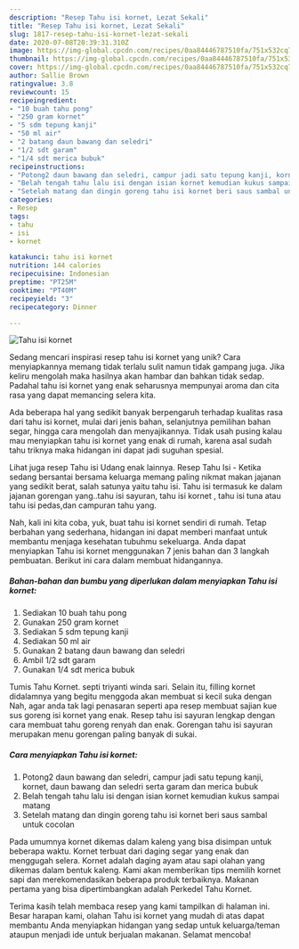 ```yaml
---
description: "Resep Tahu isi kornet, Lezat Sekali"
title: "Resep Tahu isi kornet, Lezat Sekali"
slug: 1817-resep-tahu-isi-kornet-lezat-sekali
date: 2020-07-08T20:39:31.310Z
image: https://img-global.cpcdn.com/recipes/0aa84446787510fa/751x532cq70/tahu-isi-kornet-foto-resep-utama.jpg
thumbnail: https://img-global.cpcdn.com/recipes/0aa84446787510fa/751x532cq70/tahu-isi-kornet-foto-resep-utama.jpg
cover: https://img-global.cpcdn.com/recipes/0aa84446787510fa/751x532cq70/tahu-isi-kornet-foto-resep-utama.jpg
author: Sallie Brown
ratingvalue: 3.8
reviewcount: 15
recipeingredient:
- "10 buah tahu pong"
- "250 gram kornet"
- "5 sdm tepung kanji"
- "50 ml air"
- "2 batang daun bawang dan seledri"
- "1/2 sdt garam"
- "1/4 sdt merica bubuk"
recipeinstructions:
- "Potong2 daun bawang dan seledri, campur jadi satu tepung kanji, kornet, daun bawang dan seledri serta garam dan merica bubuk"
- "Belah tengah tahu lalu isi dengan isian kornet kemudian kukus sampai matang"
- "Setelah matang dan dingin goreng tahu isi kornet beri saus sambal untuk cocolan"
categories:
- Resep
tags:
- tahu
- isi
- kornet

katakunci: tahu isi kornet 
nutrition: 144 calories
recipecuisine: Indonesian
preptime: "PT25M"
cooktime: "PT40M"
recipeyield: "3"
recipecategory: Dinner

---
```



![Tahu isi kornet](https://img-global.cpcdn.com/recipes/0aa84446787510fa/751x532cq70/tahu-isi-kornet-foto-resep-utama.jpg)

Sedang mencari inspirasi resep tahu isi kornet yang unik? Cara menyiapkannya memang tidak terlalu sulit namun tidak gampang juga. Jika keliru mengolah maka hasilnya akan hambar dan bahkan tidak sedap. Padahal tahu isi kornet yang enak seharusnya mempunyai aroma dan cita rasa yang dapat memancing selera kita.

Ada beberapa hal yang sedikit banyak berpengaruh terhadap kualitas rasa dari tahu isi kornet, mulai dari jenis bahan, selanjutnya pemilihan bahan segar, hingga cara mengolah dan menyajikannya. Tidak usah pusing kalau mau menyiapkan tahu isi kornet yang enak di rumah, karena asal sudah tahu triknya maka hidangan ini dapat jadi suguhan spesial.

Lihat juga resep Tahu isi Udang enak lainnya. Resep Tahu Isi - Ketika sedang bersantai bersama keluarga memang paling nikmat makan jajanan yang sedikit berat, salah satunya yaitu tahu isi. Tahu isi termasuk ke dalam jajanan gorengan yang..tahu isi sayuran, tahu isi kornet , tahu isi tuna atau tahu isi pedas,dan campuran tahu yang.


Nah, kali ini kita coba, yuk, buat tahu isi kornet sendiri di rumah. Tetap berbahan yang sederhana, hidangan ini dapat memberi manfaat untuk membantu menjaga kesehatan tubuhmu sekeluarga. Anda dapat menyiapkan Tahu isi kornet menggunakan 7 jenis bahan dan 3 langkah pembuatan. Berikut ini cara dalam membuat hidangannya.

<!--inarticleads1-->

##### Bahan-bahan dan bumbu yang diperlukan dalam menyiapkan Tahu isi kornet:

1. Sediakan 10 buah tahu pong
1. Gunakan 250 gram kornet
1. Sediakan 5 sdm tepung kanji
1. Sediakan 50 ml air
1. Gunakan 2 batang daun bawang dan seledri
1. Ambil 1/2 sdt garam
1. Gunakan 1/4 sdt merica bubuk


Tumis Tahu Kornet. septi triyanti winda sari. Selain itu, filling kornet didalamnya yang begitu menggoda akan membuat si kecil suka dengan Nah, agar anda tak lagi penasaran seperti apa resep membuat sajian kue sus goreng isi kornet yang enak. Resep tahu isi sayuran lengkap dengan cara membuat tahu goreng renyah dan enak. Gorengan tahu isi sayuran merupakan menu gorengan paling banyak di sukai. 

<!--inarticleads2-->

##### Cara menyiapkan Tahu isi kornet:

1. Potong2 daun bawang dan seledri, campur jadi satu tepung kanji, kornet, daun bawang dan seledri serta garam dan merica bubuk
1. Belah tengah tahu lalu isi dengan isian kornet kemudian kukus sampai matang
1. Setelah matang dan dingin goreng tahu isi kornet beri saus sambal untuk cocolan


Pada umumnya kornet dikemas dalam kaleng yang bisa disimpan untuk beberapa waktu. Kornet terbuat dari daging segar yang enak dan menggugah selera. Kornet adalah daging ayam atau sapi olahan yang dikemas dalam bentuk kaleng. Kami akan memberikan tips memilih kornet sapi dan merekomendasikan beberapa produk terbaiknya. Makanan pertama yang bisa dipertimbangkan adalah Perkedel Tahu Kornet. 

Terima kasih telah membaca resep yang kami tampilkan di halaman ini. Besar harapan kami, olahan Tahu isi kornet yang mudah di atas dapat membantu Anda menyiapkan hidangan yang sedap untuk keluarga/teman ataupun menjadi ide untuk berjualan makanan. Selamat mencoba!
